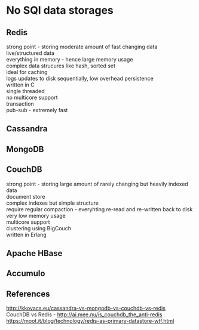 No SQl data storages
====================

Redis
-----
strong point - storing moderate amount of fast changing data  
live/structured data  
everything in memory -  hence large memory usage  
complex data strucures like hash, sorted set  
ideal for caching  
logs updates to disk sequentially, low overhead persistence  
written in C  
single threaded  
no multicore support  
transaction  
pub-sub - extremely fast  

Cassandra
---------


MongoDB
-------


CouchDB
-------
strong point - storing large amount of rarely changing but heavily indexed data  
document store  
complex indexes but simple structure  
require regular compaction - everyhting re-read and re-written back to disk  
very low memory usage  
multicore support  
clustering using BigCouch  
written in Erlang  

Apache HBase
------------


Accumulo
--------


References
----------
http://kkovacs.eu/cassandra-vs-mongodb-vs-couchdb-vs-redis  
CouchDB vs Redis - http://ai.mee.nu/is_couchdb_the_anti-redis  
https://moot.it/blog/technology/redis-as-primary-datastore-wtf.html  

